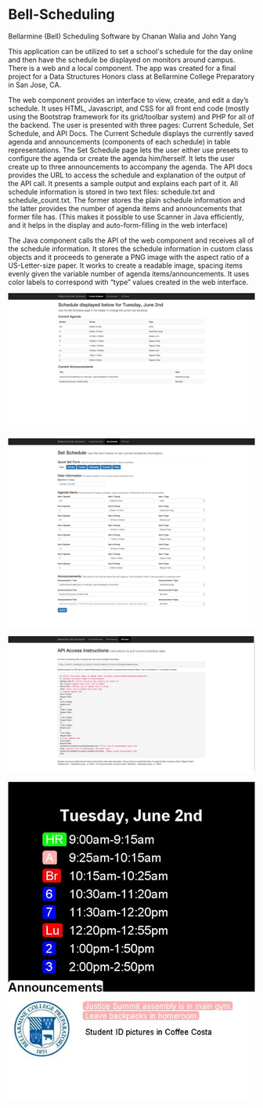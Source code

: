 
# Bell-Scheduling

Bellarmine (Bell) Scheduling Software by Chanan Walia and John Yang

This application can be utilized to set a school's schedule for the day online and then have the schedule be displayed on monitors around campus. There is a web and a local component. The app was created for a final project for a Data Structures Honors class at Bellarmine College Preparatory in San Jose, CA.

The web component provides an interface to view, create, and edit a day’s schedule. It uses HTML, Javascript, and CSS for all front end code (mostly using the Bootstrap framework for its grid/toolbar system) and PHP for all of the backend. The user is presented with three pages: Current Schedule, Set Schedule, and API Docs. The Current Schedule displays the currently saved agenda and announcements (components of each schedule) in table representations. The Set Schedule page lets the user either use presets to configure the agenda or create the agenda him/herself. It lets the user create up to three announcements to accompany the agenda. The API docs provides the URL to access the schedule and explanation of the output of the API call. It presents a sample output and explains each part of it. All schedule information is stored in two text files: schedule.txt and schedule_count.txt. The former stores the plain schedule information and the latter provides the number of agenda items and announcements that former file has. (This makes it possible to use Scanner in Java efficiently, and it helps in the display and auto-form-filling in the web interface)

The Java component calls the API of the web component and receives all of the schedule information. It stores the schedule information in custom class objects and it proceeds to generate a PNG image with the aspect ratio of a US-Letter-size paper. It works to create a readable image, spacing items evenly given the variable number of agenda items/announcements. It uses color labels to correspond with “type” values created in the web interface.

![Schedule Display and Homepage](/Screenshots/01_schedule_display_home.png?raw=true "Schedule Display and Homepage")

![Schedule Editing Page](/Screenshots/02_schedule_edit.png?raw=true "Schedule Editing Page")

![API Access Information and Example Page](/Screenshots/03_api_information.png?raw=true "API Access Information and Example Page")

![Sample Generated Schedule](/Screenshots/04_sample_generated_schedule.png?raw=true "Sample Generated Schedule")
